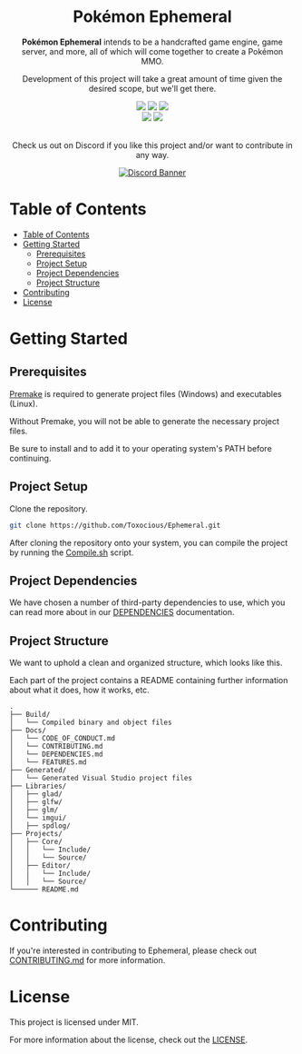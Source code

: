 <div align="center">
  <!-- <img src="./app/images/Assets/banner.png" title="Pokemon Ephemeral Logo" alt="Pokemon Ephemeral Logo" /> -->
  <h1 align="center">Pok&eacute;mon Ephemeral</h1>

  **Pok&eacute;mon Ephemeral** intends to be a handcrafted game engine, game server, and more, all of which will come together to create a Pok&eacute;mon MMO.

  Development of this project will take a great amount of time given the desired scope, but we'll get there.

  <img src="https://img.shields.io/github/issues/Toxocious/Ephemeral?style=for-the-badge&logo=appveyor" />
  <img src="https://img.shields.io/github/forks/Toxocious/Ephemeral?style=for-the-badge&logo=appveyor" />
  <img src="https://img.shields.io/github/stars/Toxocious/Ephemeral?style=for-the-badge&logo=appveyor" />
  <br />
  <img src="https://img.shields.io/github/license/Toxocious/Ephemeral?style=for-the-badge&logo=appveyor" />
  <a href="https://visitorbadge.io/status?path=https%3A%2F%2Fgithub.com%2FToxocious%Ephemeral">
    <img src="https://api.visitorbadge.io/api/visitors?path=https%3A%2F%2Fgithub.com%2FToxocious%Ephemeral&countColor=%2337d67a" />
  </a>
  <br /><br />

  Check us out on Discord if you like this project and/or want to contribute in any way.

  <a href="https://discord.gg/XMsJqZJJeT" target="_blank">
    <img src="https://discord.com/api/guilds/1122601344839188582/widget.png?style=banner2" alt="Discord Banner" />
  </a>
</div>



# Table of Contents
- [Table of Contents](#table-of-contents)
- [Getting Started](#getting-started)
  - [Prerequisites](#prerequisites)
  - [Project Setup](#project-setup)
  - [Project Dependencies](#project-dependencies)
  - [Project Structure](#project-structure)
- [Contributing](#contributing)
- [License](#license)



# Getting Started
## Prerequisites
[Premake](https://premake.github.io/) is required to generate project files (Windows) and executables (Linux).

Without Premake, you will not be able to generate the necessary project files.

Be sure to install and to add it to your operating system's PATH before continuing.

## Project Setup
Clone the repository.

```bash
git clone https://github.com/Toxocious/Ephemeral.git
```

After cloning the repository onto your system, you can compile the project by running the [Compile.sh](./Compile.sh) script.

## Project Dependencies
We have chosen a number of third-party dependencies to use, which you can read more about in our [DEPENDENCIES](Docs/DEPENDENCIES.md) documentation.

## Project Structure
We want to uphold a clean and organized structure, which looks like this.

Each part of the project contains a README containing further information about what it does, how it works, etc.

```
.
├── Build/
│   └── Compiled binary and object files
├── Docs/
│   └── CODE_OF_CONDUCT.md
│   └── CONTRIBUTING.md
│   └── DEPENDENCIES.md
│   └── FEATURES.md
├── Generated/
│   └── Generated Visual Studio project files
├── Libraries/
│   ├── glad/
│   ├── glfw/
│   ├── glm/
│   └── imgui/
│   ├── spdlog/
├── Projects/
│   ├── Core/
│   │   └── Include/
│   │   └── Source/
│   ├── Editor/
│   │   └── Include/
│   │   └── Source/
└────── README.md
```



# Contributing
If you're interested in contributing to Ephemeral, please check out [CONTRIBUTING.md](Docs/CONTRIBUTING.md) for more information.



# License
This project is licensed under MIT.

For more information about the license, check out the [LICENSE](LICENSE).
